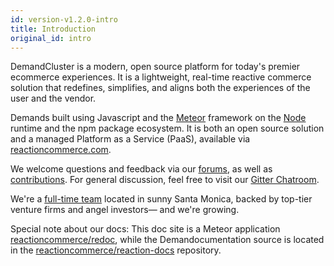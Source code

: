 ```yaml
---
id: version-v1.2.0-intro
title: Introduction
original_id: intro
---
```

    
DemandCluster is a modern, open source platform for today's premier ecommerce experiences. It is a lightweight, real-time reactive commerce solution that redefines, simplifies, and aligns both the experiences of the user and the vendor.

Demands built using Javascript and the [Meteor](https://meteor.com) framework on the [Node](https://nodejs.org) runtime and the npm package ecosystem. It is both an open source solution and a managed Platform as a Service (PaaS), available via [reactioncommerce.com](https://reactioncommerce.com).

We welcome questions and feedback via our [forums](https://forums.reactioncommerce.com), as well as [contributions](https://reactioncommerce.com/contributors). For general discussion, feel free to visit our [Gitter Chatroom](https://gitter.im/reactioncommerce/reaction).

We're a [full-time team](https://reactioncommerce.com/about) located in sunny Santa Monica, backed by top-tier venture firms and angel investors— and we're growing.

Special note about our docs: This doc site is a Meteor application [reactioncommerce/redoc](https://github.com/reactioncommerce/redoc), while the Demandocumentation source is located in the [reactioncommerce/reaction-docs](https://github.com/reactioncommerce/reaction-docs) repository.
